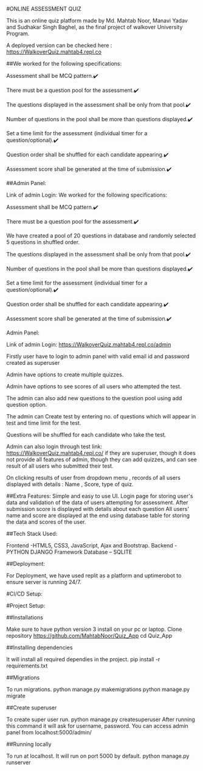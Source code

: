 #ONLINE ASSESSMENT QUIZ

This is an online quiz platform made by Md. Mahtab Noor, Manavi Yadav and Sudhakar Singh Baghel, as the final project of walkover University Program. 

A deployed version can be checked here : 
https://WalkoverQuiz.mahtab4.repl.co



##We worked for the following specifications:

Assessment shall be MCQ pattern.✔️

There must be a question pool for the assessment.✔️


The questions displayed in the assessment shall be only from that pool.✔️

Number of questions in the pool shall be more than questions displayed.✔️

Set a time limit for the assessment (individual timer for a question/optional).✔️

Question order shall be shuffled for each candidate appearing.✔️

Assessment score shall be generated at the time of submission.✔️

##Admin Panel:

Link of admin Login: We worked for the following specifications:

Assessment shall be MCQ pattern.✔️

There must be a question pool for the assessment.✔️

We have created a pool of 20 questions in database and randomly selected 5 questions in shuffled order.

The questions displayed in the assessment shall be only from that pool.✔️

Number of questions in the pool shall be more than questions displayed.✔️

Set a time limit for the assessment (individual timer for a question/optional).✔️

Question order shall be shuffled for each candidate appearing.✔️

Assessment score shall be generated at the time of submission.✔️

Admin Panel:

Link of admin Login: https://WalkoverQuiz.mahtab4.repl.co/admin



Firstly user have to login to admin panel with  valid email id and password created as superuser


Admin have options to create multiple quizzes.

Admin have options to see scores of all users who attempted the test.

The admin can also add new questions to the question pool using add question option.

The admin can Create test by entering no. of questions which will appear in test and time limit for the test.

Questions will be shuffled for each candidate who take the test.

Admin can also login through test link:
https://WalkoverQuiz.mahtab4.repl.co/ 
if they are  superuser, though it does not provide all features of admin, though they can add quizzes, and can see result of all users who submitted their test.

On clicking results of user from dropdown menu , records of all users displayed with details : Name , Score, type of quiz.


##Extra Features:
Simple and easy to use UI.
Login page for storing user's data and validation of the data of users attempting for assessment.
After submission score is displayed with details about each question 
All users' name and score are displayed at the end using database table for storing the data and scores of the user.

##Tech Stack Used:

Frontend -HTML5, CSS3, JavaScript, Ajax and Bootstrap.
Backend - PYTHON DJANGO Framework
Database – SQLITE 

##Deployment:

For Deployment, we have used replit as a platform and uptimerobot to ensure server is running 24/7. 


#CI/CD Setup:



#Project Setup:

##Installations

Make sure to have python version 3 install on your pc or laptop. 
Clone repository 
https://github.com/MahtabNoor/Quiz_App
cd Quiz_App

##Installing dependencies

It will install all required dependies in the project.
pip install -r requirements.txt

##Migrations

To run migrations. 
python manage.py makemigrations
python manage.py migrate

##Create superuser

To create super user run. 
python manage.py createsuperuser 
After running this command it will ask for username, password. You can access admin panel from localhost:5000/admin/

##Running locally

To run at localhost. It will run on port 5000 by default.
python manage.py runserver




